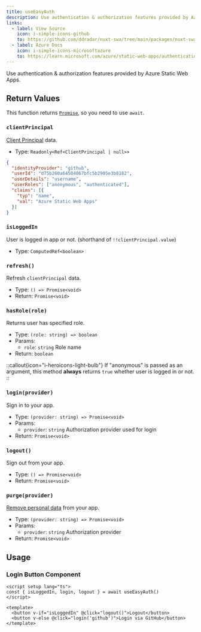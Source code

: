 ```yaml
---
title: useEasyAuth
description: Use authentication & authorization features provided by Azure Static Web Apps.
links:
  - label: View Source
    icon: i-simple-icons-github
    to: https://github.com/ddradar/nuxt-swa/tree/main/packages/nuxt-swa/src/runtime/composables/useEasyAuth.ts
  - label: Azure Docs
    icon: i-simple-icons-microsoftazure
    to: https://learn.microsoft.com/azure/static-web-apps/authentication-authorization
---
```


Use authentication & authorization features provided by Azure Static Web Apps.

## Return Values

This function returns [`Promise`](https://developer.mozilla.org/docs/Web/JavaScript/Reference/Global_Objects/Promise), so you need to use `await`.

### `clientPrincipal`

[Client Principal](https://learn.microsoft.com/azure/static-web-apps/user-information?tabs=javascript#client-principal-data) data.

- Type: `Readonly<Ref<ClientPrincipal | null>>`

```json
{
  "identityProvider": "github",
  "userId": "d75b260a64504067bfc5b2905e3b8182",
  "userDetails": "username",
  "userRoles": ["anonymous", "authenticated"],
  "claims": [{
    "typ": "name",
    "val": "Azure Static Web Apps"
  }]
}
```

### `isLoggedIn`

User is logged in app or not. (shorthand of `!!clientPrincipal.value`)

- Type: `ComputedRef<boolean>`

### `refresh()`

Refresh `clientPrincipal` data.

- Type: `() => Promise<void>`
- Return: `Promise<void>`

### `hasRole(role)`

Returns user has specified role.

- Type: `(role: string) => boolean`
- Params:
  - `role`: `string` Role name
- Return: `boolean`

::callout{icon="i-heroicons-light-bulb"}
If "anonymous" is passed as an argument, this method **always** returns `true` whether user is logged in or not.
::

### `login(provider)`

Sign in to your app.

- Type: `(provider: string) => Promise<void>`
- Params:
  - `provider`: `string` Authorization provider used for login
- Return: `Promise<void>`

### `logout()`

Sign out from your app.

- Type: `() => Promise<void>`
- Return: `Promise<void>`

### `purge(provider)`

[Remove personal data](https://learn.microsoft.com/azure/static-web-apps/authentication-authorization#remove-personal-data) from your app.

- Type: `(provider: string) => Promise<void>`
- Params:
  - `provider`: `string` Authorization provider
- Return: `Promise<void>`

## Usage

### Login Button Component

```vue [LoginButton.vue]
<script setup lang="ts">
const { isLoggedIn, login, logout } = await useEasyAuth()
</script>

<template>
  <button v-if="isLoggedIn" @click="logout()">Logout</button>
  <button v-else @click="login('github')">Login via GitHub</button>
</template>
```
